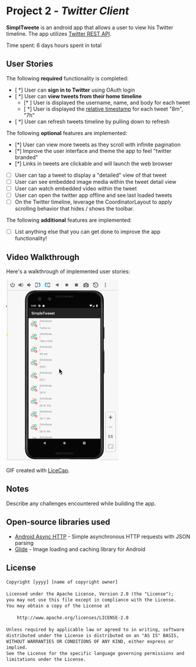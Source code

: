 # Project 2 - *Twitter Client*

**SimplTweete** is an android app that allows a user to view his Twitter timeline. The app utilizes [Twitter REST API](https://dev.twitter.com/rest/public).

Time spent: 6 days hours spent in total

## User Stories

The following **required** functionality is completed:

- [ *] User can **sign in to Twitter** using OAuth login
- [ *]	User can **view tweets from their home timeline**
  - [* ] User is displayed the username, name, and body for each tweet
  - [ *] User is displayed the [relative timestamp](https://gist.github.com/nesquena/f786232f5ef72f6e10a7) for each tweet "8m", "7h"
- [ *] User can refresh tweets timeline by pulling down to refresh

The following **optional** features are implemented:

- [*] User can view more tweets as they scroll with infinite pagination
- [*] Improve the user interface and theme the app to feel "twitter branded"
- [*] Links in tweets are clickable and will launch the web browser
- [ ] User can tap a tweet to display a "detailed" view of that tweet
- [ ] User can see embedded image media within the tweet detail view
- [ ] User can watch embedded video within the tweet
- [ ] User can open the twitter app offline and see last loaded tweets
- [ ] On the Twitter timeline, leverage the CoordinatorLayout to apply scrolling behavior that hides / shows the toolbar.

The following **additional** features are implemented:

- [ ] List anything else that you can get done to improve the app functionality!

## Video Walkthrough

Here's a walkthrough of implemented user stories:

<img src='walkthrough_unit3.gif' title='Unit3' width='' alt='SimpleTweet' />

GIF created with [LiceCap](http://www.cockos.com/licecap/).

## Notes

Describe any challenges encountered while building the app.

## Open-source libraries used

- [Android Async HTTP](https://github.com/codepath/CPAsyncHttpClient) - Simple asynchronous HTTP requests with JSON parsing
- [Glide](https://github.com/bumptech/glide) - Image loading and caching library for Android

## License

    Copyright [yyyy] [name of copyright owner]

    Licensed under the Apache License, Version 2.0 (the "License");
    you may not use this file except in compliance with the License.
    You may obtain a copy of the License at

        http://www.apache.org/licenses/LICENSE-2.0

    Unless required by applicable law or agreed to in writing, software
    distributed under the License is distributed on an "AS IS" BASIS,
    WITHOUT WARRANTIES OR CONDITIONS OF ANY KIND, either express or implied.
    See the License for the specific language governing permissions and
    limitations under the License.
